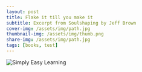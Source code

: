 ```yaml
---
layout: post
title: Flake it till you make it
subtitle: Excerpt from Soulshaping by Jeff Brown
cover-img: /assets/img/path.jpg
thumbnail-img: /assets/img/thumb.png
share-img: /assets/img/path.jpg
tags: [books, test]
---
```

<html xmlns:mml>
   <body>
      <img src="https://user-images.githubusercontent.com/74241318/164460784-f8ed1796-5dd1-4400-8b64-792c97925b90.png" alt="Simply Easy Learning" >
   </body>
</html>
